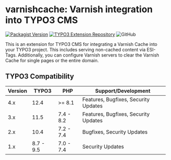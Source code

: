# varnishcache: Varnish integration into TYPO3 CMS

[![Packagist Version](https://img.shields.io/packagist/v/mittwald/varnishcache)](https://packagist.org/packages/mittwald/varnishcache)
[![TYPO3 Extension Repository](https://img.shields.io/github/v/release/mittwald/typo3-varnishcache?color=f49700&label=TYPO3%20TER)](https://extensions.typo3.org/extension/varnishcache/)
![GitHub](https://img.shields.io/github/license/mittwald/typo3-varnishcache)

This is an extension for TYPO3 CMS for integrating a Varnish Cache into your TYPO3 project. This includes serving non-cached content via ESI-Tags.
Additionally, you can configure Varnish servers to clear the Varnish Cache for single pages or the entire domain.

## TYPO3 Compatibility

| Version | TYPO3     | PHP       | Support/Development                  |
|---------|-----------|-----------|--------------------------------------|
| 4.x     | 12.4      | >= 8.1    | Features, Bugfixes, Security Updates |
| 3.x     | 11.5      | 7.4 - 8.2 | Features, Bugfixes, Security Updates |
| 2.x     | 10.4      | 7.2 - 7.4 | Bugfixes, Security Updates           |
| 1.x     | 8.7 - 9.5 | 7.0 - 7.4 | Security Updates                     |
